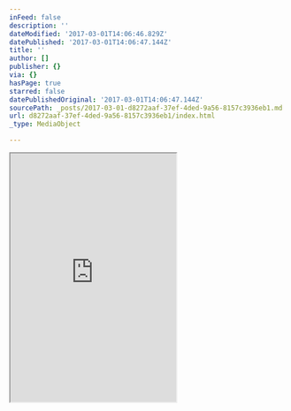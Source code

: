 ```yaml
---
inFeed: false
description: ''
dateModified: '2017-03-01T14:06:46.829Z'
datePublished: '2017-03-01T14:06:47.144Z'
title: ''
author: []
publisher: {}
via: {}
hasPage: true
starred: false
datePublishedOriginal: '2017-03-01T14:06:47.144Z'
sourcePath: _posts/2017-03-01-d8272aaf-37ef-4ded-9a56-8157c3936eb1.md
url: d8272aaf-37ef-4ded-9a56-8157c3936eb1/index.html
_type: MediaObject

---
```

<iframe src="https://the-grid.github.io/ed-userhtml/?g=eJy1Vm1v2zYQ_hz_iqtazElRWXaavsUvRZYlaAGn2JACwzAMBiWebMYUqZGUHa_of9-RspQ4XZOgwD4ZvjvePff6aPQkjuFnnAsFF0zI04UoSrgUc1WVcK5NAXE86YykUEtYGMzHUZJkXMWiYHO0vYKeZP5JL9NFgkWKPNMck0wya0UWD_qzN73M2ggMynFk3UaiXSC6CNymxHHk8Nol3oCCBO238r2nRTYLrmc24PqSsmw5N7pS_PhpnudDyCQycywxd0PItXLHg6PyGj6gXKETGXtxYgSTLyxTNrZoBL342tlLnsMJ57DRlQG9vp1-7vOu0egVGiM4WqACBVMrHMJNIqCNV7mFsNsnqdTZstfZA4DfkfKmyhSoOBR6JdS8tgw2wEjqFgglGSH3ytPLSwi1djpoPpyd_AI6ryN_-HwxhVxI7MHzpDNKQjiqGxcrEHwc3SmTL2nIhGVOaOU7x3GBymx6lR0c9aSwLi6YokaG7tkqtZkRKSaltu59Nc7Ym3f49oj1j454injI3h2-evWW5fwnVpRDisjTAX89eI0vswgKdAtNIPzbaAsnDnA48rj1HXtEEShW4P0WYYLG0YpJwZlDmhdm5ujG0SyVTC3JhW50kw6VGr5Xhhm51VL6QRotDicfYc2U8_VdKr2mphgElurKUfcMOZuLDApmljQ41A_fobSyQqH1E-Bj-lr2Rgm5qiu_BSoUp0lzaGODf1fCII8mI1sy1Rgw62j07DKaPKfWkWIC7Rto3owScrnrmIqUC5Q89hNfhjQkS1H6KfVajM8uTj5Oo8mZX0Y_0saDhQeC0_wEN96fUCXlXy8eei8RUG0r-td0qg7ReGvQwta4rnoLpPNDWZx_Ork4iybnwlgHnyjqD6fgb8c3GdTu72Zwg30b_sewT-vHU_a_QJ8-AH36WOgQQrVphK2hqddqvh0ef_CZA39agrQ2qeSECGCyA9QwLnSLdOEKuTMqn__49ezOXHhR3Kel-K_pbZTeUVMa-hWBeu6LXBfsEZEH90UmpXd0J3JCiTdF3bt1XpBW3JZaWbRtVwID-dHYu13-xu4GELGJNvGNPNzwccSFLSXbHCutkIBuYz7gy1ZZRqv-WG_1b-io53yDTEKJuiTKsgtdSU4n1Xl-kTVHEav584fXJWYO5lp7sqKjaCEGroOxQSI1rM2JB_2M1-SZkrI-v9Z_P7T3eQuQSEL4O3pMp9dqWTkcgmfvY4hf9fv98noYASPOjheCyIGoy5nKZ_LtqtSdT2ff5arZbZJyLKWbi9fjiFrerllToRblbk93ohJNFeJmRS89sX-kpdfrJw2YlsnuocF2btLKOa12IWzXOPGVvNlq_7DcwuiGz6MrtmK1tAvWZONuktiXPVawf7RiaxtIndOXjdSM3_1Uu7IJAWsYtHdluwShdja5P9RkP69U-KLYf3YAX9ZUUL3u5T53C2NQuIYTY9hm_2AIjdJ7uqusX_zZ_2vcDYvYHdZmQRKIpdvYDEgS7nNr4yUeWGtySILpjslha_J1_-q3Cs3m4GC4YgaeFdkVYallPaVPtcqlyNy-H7KDYVuGjl-TM__htvtBQQP9L3Savyc" height="450" style=""></iframe>
